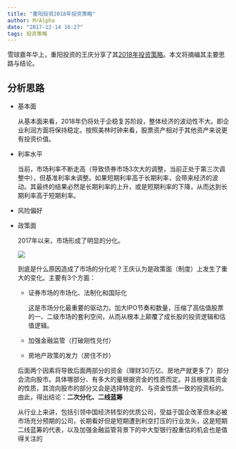 ```yaml
---
title: "重阳投资2018年投资策略"
author: MrAlpha
date: "2017-12-14 16:27"
tags: 投资策略
---
```


雪球嘉年华上，重阳投资的王庆分享了其[2018年投资策略](https://xueqiu.com/2552920054/97390653)。本文将摘编其主要思路与结论。

## 分析思路

- 基本面

  从基本面来看，2018年仍将处于企稳复苏阶段，整体经济的波动性不大。即企业利润方面将保持稳定。按照美林时钟来看，股票资产相对于其他资产来说更有投资价值。

- 利率水平

  当前，市场利率不断走高（导致债券市场3次大的调整，当前正处于第三次调整中），但基准利率未调整。如果短期利率高于长期利率，会带来经济的波动。其最终的结果必然是长期利率的上升，或是短期利率的下降，从而达到长期利率高于短期利率。

- 风险偏好

- 政策面

  2017年以来，市场形成了明显的分化。

  ![](http://7xonmk.com1.z0.glb.clouddn.com/1604de1e9631443fed63ee83.png)

  到底是什么原因造成了市场的分化呢？王庆认为是政策面（制度）上发生了重大的变化。主要有3个方面：

  + 证券市场的市场化、法制化和国际化

    这是市场分化最重要的驱动力。加大IPO节奏和数量，压缩了高估值股票的一、二级市场的套利空间，从而从根本上颠覆了成长股的投资逻辑和估值逻辑。

  + 加强金融监管（打破刚性兑付）


  + 房地产政策的发力（房住不炒）

  后面两个因素将导致后面两部分的资金（理财30万亿、房地产就更多了）部分会流向股市。具体哪部分、有多大的量根据资金的性质而定。并且根据其资金的性质，其流向股市的部分又会是选择特定的、与资金性质一致的投资标的。由此，得出结论：**二次分化、二线蓝筹**

  
  从行业上来讲，包括引领中国经济转型的优质公司，受益于国企改革但未必被市场充分预期的公司，长期看好但是短期遭到利空打压的行业龙头，这是短期二线蓝筹的代表，以及加强金融监管背景下的中大型银行股重估的机会也是值得关注的
